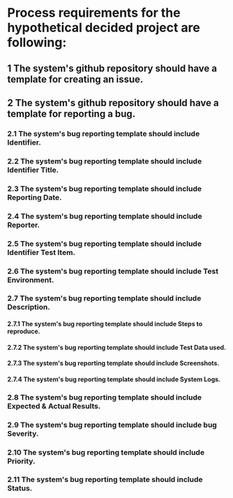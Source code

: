 # Process requirements for the hypothetical decided project are following:
## 1 The system's github repository should have a template for creating an issue.
## 2 The system's github repository should have a template for reporting a bug.
### 2.1 The system's bug reporting template should include Identifier.
### 2.2 The system's bug reporting template should include Identifier Title.
### 2.3 The system's bug reporting template should include Reporting Date.
### 2.4 The system's bug reporting template should include Reporter.
### 2.5 The system's bug reporting template should include Identifier Test Item.
### 2.6 The system's bug reporting template should include Test Environment.
### 2.7 The system's bug reporting template should include Description.
#### 2.7.1 The system's bug reporting template should include Steps to reproduce.
#### 2.7.2 The system's bug reporting template should include Test Data used.
#### 2.7.3 The system's bug reporting template should include Screenshots.
#### 2.7.4 The system's bug reporting template should include System Logs.  
### 2.8 The system's bug reporting template should include Expected & Actual Results.
### 2.9 The system's bug reporting template should include bug Severity.
### 2.10 The system's bug reporting template should include Priority.
### 2.11 The system's bug reporting template should include Status.  



